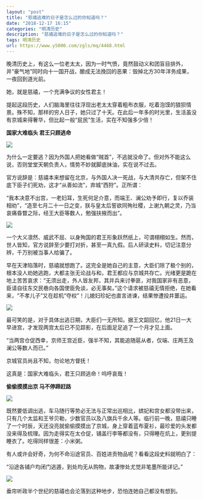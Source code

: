 ```yaml
---
layout: "post"
title: "慈禧逃难的日子是怎么过的你知道吗？"
date: "2018-12-17 16:15"
categories: "明清历史"
description: "慈禧逃难的日子是怎么过的你知道吗？"
tags: 明清历史
url: https://www.y5000.com/zgls/mq/4468.html
---
```






晚清历史上，有这么一位老太太，因为一时气愤，竟然鼓动义和团盲目排外，并“豪气地”同时向十一国开战，酿成无法挽回的恶果：毁掉北方30年洋务成果，一夜回到道光前。

她，就是慈禧，一个充满争议的女性君主！

提起这段历史，人们脑海里往往浮现出老太太穿着粗布衣服，吃着泡馍的狼狈情景。殊不知，那样的穷人日子，她只过了十天。在此后一年多的时光里，生活虽没有京城来得奢华，但比起一般“屁民”生活，实在不知强多少倍！

**国家大难临头 君王只顾逃命**

![](https://img.y5000.com/uploads/allimg/161102/1I40V038-0.jpg)

为什么一定要逃？因为外国人把她看做“贼首”，不逃就没命了。但对外不能这么说，否则堂堂天朝负责人，情势不妙就脚底抹油，实在说不过去。

官方说辞是：慈禧本来想留在北京，与外国人决一死战，与大清共存亡，但架不住底下臣子们死劝，这才“从善如流”，弃城“西狩”。正所谓：

“我本决意不出宫，一老妇耳，生死何足介意，而端王、澜公劝予即行，复以乔装相劝”，“造至七月二十一日之变，朕与皇太后誓欲同殉社稷，上谢九朝之灵，乃当哀痛昏瞀之际，经王大臣等数人，勉强扶掖而出”。

![](https://img.y5000.com/uploads/allimg/161102/1I40W009-1.jpg)

一个大义凛然、威武不屈、以身殉国的君王形象跃然纸上，可谓栩栩如生。然而，世人皆知，官方说辞至少要打对折，甚至一真九假。后人研读史料，切记注意分辨，千万别被当事人给骗了。

早在天津陷落时，慈禧就想跑了。这完全是她自己的主意，大臣们除了极个别的，根本没人劝她逃跑，大都主张无论战与和，君王都应与京城共存亡。光绪更是跪在地上苦苦哀求：“无须出走，外人皆友邦，其并兵来讨拳匪，对我国家非有恶意，臣请自往东交民巷向各国使臣免谈，必无事矣。”这个请求被慈禧无情拒绝，在她看来，“不孝儿子”又在趁机“夺权”！儿媳妇珍妃也直言进谏，结果惨遭投井噩运。

![](https://img.y5000.com/uploads/allimg/161102/1I40R544-2.jpg)

最可笑的是，对于具体出逃日期，大臣们一无所知。据王文韶回忆，他21日一大早进宫，才发现两宫太后已不见踪影，在后面足足追了一个月才见上面。

“当两宫仓促西幸，京师王宫近臣，强半不知，其能追随扈从者，仅端、庄两王及澜公等数人而已。”

京城官员尚且不知，勿论地方督抚！

这真是：国家大难临头，君王只顾逃命！呜呼哀哉！

**偷偷摸摸出京 马不停蹄赶路**

![](https://img.y5000.com/uploads/allimg/161102/1I40Q159-3.jpg)

既然要低调出逃，车马随行等势必无法与正常出巡相比，嫔妃和宫女都没带出来，只有几个太监和王爷贝勒，少数官员以及八旗兵千余人等。临行前一晚，慈禧只睡了一个时辰，天还没亮就偷偷摸摸出了京城，身上穿着蓝布夏衫，最珍爱的头发都没来得及梳理。因为走得实在太仓促，铺盖行李等都没有，只得睡在炕上，更别提睡衣了。吃得同样很差：小米粥。

有人或许会好奇，为何不命沿途官员、百姓进贡物品呢？看看这段史料就明白了：

“沿途各铺户均闭门逃遁，到处均无从购物，故凄惨处尤觉非笔墨所能详记。”

![](https://img.y5000.com/uploads/allimg/161102/8-1611021I109294.jpg)

垂帘听政半个世纪的慈禧也会沦落到这种地步，恐怕连她自己都没有想到。
